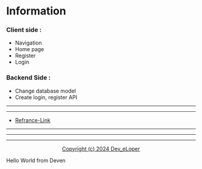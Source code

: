 # Information

### Client side :

* Navigation
* Home page
* Register
* Login

### Backend Side :

* Change database model
* Create login, register API

---

---

* [Refrance-Link](https://maxnewgen.in)

---

---

---

<p align="center"><a href="./LICENSE">Copyright (c) 2024 Dev_eLoper</a></p>

Hello World from Deven